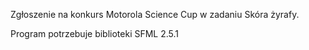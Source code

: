 Zgłoszenie na konkurs Motorola Science Cup w zadaniu Skóra żyrafy.

Program potrzebuje biblioteki SFML 2.5.1
